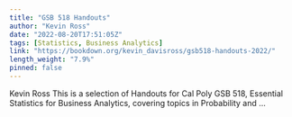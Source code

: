 ```yaml
---
title: "GSB 518 Handouts"
author: "Kevin Ross"
date: "2022-08-20T17:51:05Z"
tags: [Statistics, Business Analytics]
link: "https://bookdown.org/kevin_davisross/gsb518-handouts-2022/"
length_weight: "7.9%"
pinned: false
---
```


Kevin Ross This is a selection of Handouts for Cal Poly GSB 518, Essential Statistics for Business Analytics, covering topics in Probability and ...
